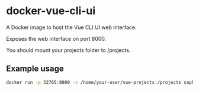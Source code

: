 # docker-vue-cli-ui

A Docker image to host the Vue CLI UI web interface.

Exposes the web interface on port 8000.

You should mount your projects folder to /projects.

## Example usage

```bash
docker run -p 32765:8000 -v /home/your-user/vue-projects:/projects saphareas/docker-vue-cli-ui
```
